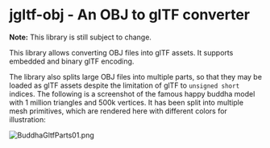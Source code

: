# jgltf-obj - An OBJ to glTF converter

**Note:** This library is still subject to change.

This library allows converting OBJ files into glTF assets. It supports
embedded and binary glTF encoding. 

The library also splits large OBJ files into multiple parts, so that they
may be loaded as glTF assets despite the limitation of glTF to 
`unsigned short` indices. The following is a screenshot of the famous
happy buddha model with 1 million triangles and 500k vertices. It has
been split into multiple mesh primitives, which are rendered here with
different colors for illustration:

![BuddhaGltfParts01.png](https://github.com/javagl/JglTF/blob/master/images/BuddhaGltfParts01.png)